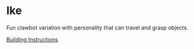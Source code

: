 # Ike

Fun clawbot variation with personality that can travel and grasp objects.

[Building Instructions](https://link.vex.com/vexiq/pdf/228-4444-753-Ike-Build-Instructions)
